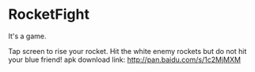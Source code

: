 # RocketFight
It's a game.

Tap screen to rise your rocket.
Hit the white enemy rockets but do not hit your blue friend!
apk download link: http://pan.baidu.com/s/1c2MjMXM
